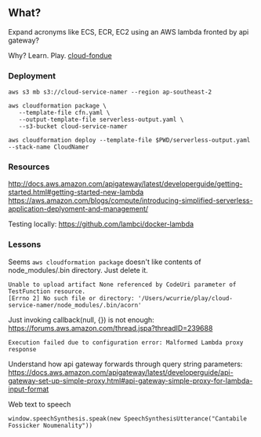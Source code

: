 ## What?

Expand acronyms like ECS, ECR, EC2 using an AWS lambda fronted by api gateway?

Why? Learn. Play. [cloud-fondue](http://cloud-fondue.s3-website-ap-southeast-2.amazonaws.com/) 

### Deployment

    aws s3 mb s3://cloud-service-namer --region ap-southeast-2
    
    aws cloudformation package \
       --template-file cfn.yaml \
       --output-template-file serverless-output.yaml \
       --s3-bucket cloud-service-namer
       
    aws cloudformation deploy --template-file $PWD/serverless-output.yaml --stack-name CloudNamer

### Resources

http://docs.aws.amazon.com/apigateway/latest/developerguide/getting-started.html#getting-started-new-lambda
https://aws.amazon.com/blogs/compute/introducing-simplified-serverless-application-deplyoment-and-management/

Testing locally: https://github.com/lambci/docker-lambda

### Lessons

Seems `aws cloudformation package` doesn't like contents of node_modules/.bin directory. Just delete it.

    Unable to upload artifact None referenced by CodeUri parameter of TestFunction resource.
    [Errno 2] No such file or directory: '/Users/wcurrie/play/cloud-service-namer/node_modules/.bin/acorn'
    
Just invoking callback(null, {}) is not enough: https://forums.aws.amazon.com/thread.jspa?threadID=239688

    Execution failed due to configuration error: Malformed Lambda proxy response
    
Understand how api gateway forwards through query string parameters: https://docs.aws.amazon.com/apigateway/latest/developerguide/api-gateway-set-up-simple-proxy.html#api-gateway-simple-proxy-for-lambda-input-format
    
Web text to speech

    window.speechSynthesis.speak(new SpeechSynthesisUtterance("Cantabile Fossicker Noumenality"))